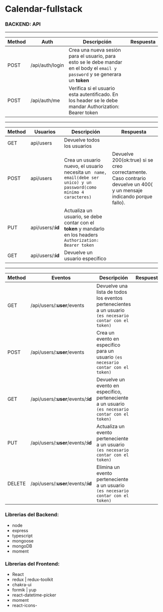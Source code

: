 
# Calendar-fullstack


### BACKEND: API
----------


| Method |Auth  | Descripción| Respuesta
|--|--|--| -----|
| POST | /api/auth/login | Crea una nueva sesión para el usuario, para esto se le debe mandar en el body  el `email y password` y se generara un **token**  |
| POST | /api/auth/me | Verifica si el usuario esta autentificado. En los header se le debe mandar Authorization: Bearer token |

----
|         Method       |  Usuarios | Descripción  | Respuesta  | 
|----------------|-------------------------------|-----------------------------|------
|GET        |api/users     |Devuelve todos los usuarios |  |
|POST       | api/users         | Crea un usuario nuevo, el usuario necesita un ` name, email(debe ser unico) y un password(como minimo 4 caracteres)`    |Devuelve 200(ok:true) si se creo correctamente. Caso contrario   devuelve un 400( y un mensaje indicando porque fallo).  
|PUT        |api/users/**:id**        |Actualiza un usuario, se debe contar con el **token** y mandarlo en los headers  ```Authorization: Bearer token ```   | 
|GET        |api/users/**:id**        |Devuelve un usuario específico |

----------


| Method |Eventos  | Descripción| Respuesta
|--|--|--| -----|
| GET | /api/users/**:user**/events | Devuelve  una lista de todos los eventos pertenecientes a un usuario `(es necesario contar con el token)` |
| POST | /api/users/**:user**/events | Crea un evento en especifico para un usuario `(es necesario contar con el token)`  |
| GET | /api/users/**:user**/events/**:id** | Devuelve un evento en especifico,  perteneciente a un usuario `(es necesario contar con el token)` |
| PUT | /api/users/**:user**/events/**:id** | Actualiza un evento perteneciente a un usuario `(es necesario contar con el token)` |
| DELETE | /api/users/**:user**/events/**:id** | Elimina un evento perteneciente a un usuario `(es necesario contar con el token)` |


### Librerias del Backend:

- node
- express
- typescript
- mongoose
- mongoDB
- moment

### Librerias del Frontend:

- React
- redux | redux-toolkit
- chakra-ui
- formik | yup
- react-datetime-picker
- moment
- react-icons-
